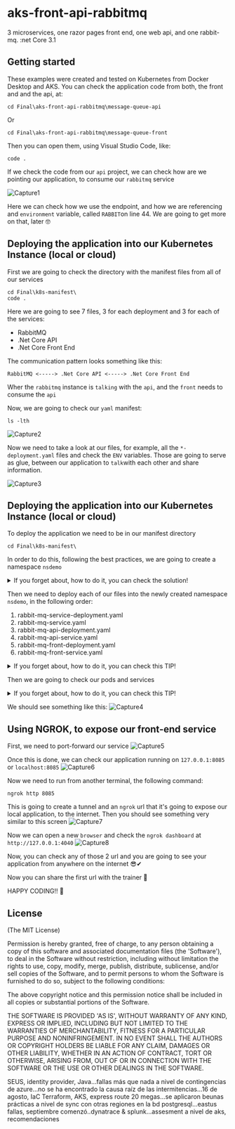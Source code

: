 # aks-front-api-rabbitmq
3 microservices, one razor pages front end, one web api, and one rabbit-mq. :net Core 3.1


## Getting started

These examples were created and tested on Kubernetes from Docker Desktop and AKS.
You can check the application code from both, the front and and the api, at:

```
cd Final\aks-front-api-rabbitmq\message-queue-api
```
Or

```
cd Final\aks-front-api-rabbitmq\message-queue-front
```

Then you can open them, using Visual Studio Code, like:
```
code .
```

If we check the code from our `api` project, we can check how are we pointing our application, to consume our `rabbitmq` service

![Capture1](images/Capture1.JPG)

Here we can check how we use the endpoint, and how we are referencing and `environment` variable, called `RABBIT`on line 44. We are going to get more on that, later 🤓

## Deploying the application into our Kubernetes Instance (local or cloud)

First we are going to check the directory with the manifest files from all of our services

```
cd Final\k8s-manifest\
code .
```
Here we are going to see 7 files, 3 for each deployment and 3 for each of the services:

* RabbitMQ
* .Net Core API
* .Net Core Front End

The communication pattern looks something like this:

`RabbitMQ <-----> .Net Core API <-----> .Net Core Front End`

Wher the `rabbitmq` instance is `talking` with the `api`, and the `front` needs to consume the `api`

Now, we are going to check our `yaml` manifest:

```
ls -lth
```

![Capture2](images/Capture2.JPG)

Now we need to take a look at our files, for example, all the `*-deployment.yaml` files and check the `ENV` variables. Those are going to serve as glue, between our application to `talk`with each other and share information.

![Capture3](images/Capture3.JPG)

## Deploying the application into our Kubernetes Instance (local or cloud)

To deploy the application we need to be in our manifest directory
```
cd Final\k8s-manifest\
```
In order to do this, following the best practices, we are going to create a namespace `nsdemo`
<details>
  <summary>If you forget about, how to do it, you can check the solution!</summary>
  
  ```
kubectl create ns nsdemo
```
</details>

Then we need to deploy each of our files into the newly created namespace `nsdemo`, in the following order:
1. rabbit-mq-service-deployment.yaml
2. rabbit-mq-service.yaml
3. rabbit-mq-api-deployment.yaml
4. rabbit-mq-api-service.yaml
5. rabbit-mq-front-deployment.yaml
6. rabbit-mq-front-service.yaml

<details>
  <summary>If you forget about, how to do it, you can check this TIP!</summary>
  
  ```
kubectl apply -f manifest.yaml -n nsdemo
```
</details>

Then we are going to check our pods and services

<details>
  <summary>If you forget about, how to do it, you can check this TIP!</summary>
  
  ```
kubectl get pods -n nsdemo
kubectl get svc -n nsdemo
```
</details>

We should see something like this:
![Capture4](images/Capture4.JPG)

## Using NGROK, to expose our front-end service

First, we need to port-forward our service
![Capture5](images/Capture5.JPG)

Once this is done, we can check our application running on `127.0.0.1:8085` or `localhost:8085`
![Capture6](images/Capture6.JPG)

Now we need to run from another terminal, the following command:
```
ngrok http 8085
```
This is going to create a tunnel and an `ngrok` url that it's going to expose our local application, to the internet.
Then you should see something very similar to this screen
![Capture7](images/Capture7.JPG)

Now we can open a new `browser` and check the `ngrok dashboard` at `http://127.0.0.1:4040`
![Capture8](images/Capture8.JPG)

Now, you can check any of those 2 url and you are going to see your application from anywhere on the internet 😎✔

Now you can share the first url with the trainer 🤖

HAPPY CODING!! 👾 



## License

(The MIT License)

Permission is hereby granted, free of charge, to any person obtaining a copy of this software and associated documentation files (the 'Software'), to deal in the Software without restriction, including without limitation the rights to use, copy, modify, merge, publish, distribute, sublicense, and/or sell copies of the Software, and to permit persons to whom the Software is furnished to do so, subject to the following conditions:

The above copyright notice and this permission notice shall be included in all copies or substantial portions of the Software.

THE SOFTWARE IS PROVIDED 'AS IS', WITHOUT WARRANTY OF ANY KIND, EXPRESS OR IMPLIED, INCLUDING BUT NOT LIMITED TO THE WARRANTIES OF MERCHANTABILITY, FITNESS FOR A PARTICULAR PURPOSE AND NONINFRINGEMENT. IN NO EVENT SHALL THE AUTHORS OR COPYRIGHT HOLDERS BE LIABLE FOR ANY CLAIM, DAMAGES OR OTHER LIABILITY, WHETHER IN AN ACTION OF CONTRACT, TORT OR OTHERWISE, ARISING FROM, OUT OF OR IN CONNECTION WITH THE SOFTWARE OR THE USE OR OTHER DEALINGS IN THE SOFTWARE.

SEUS, identity provider, Java...fallas más que nada a nivel de contingencias de azure...no se ha encontrado la causa raíz de las intermitencias...16 de agosto, IaC Terraform, AKS, express route 20 megas...se aplicaron beunas prácticas a nivel de sync con otras regiones en la bd postgresql...eastus fallas, septiembre comenzó..dynatrace & splunk...assesment a nivel de aks, recomendaciones